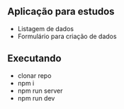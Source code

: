 ## Aplicação para estudos
- Listagem de dados
- Formulário para criação de dados

## Executando
- clonar repo
- npm i
- npm run server
- npm run dev
